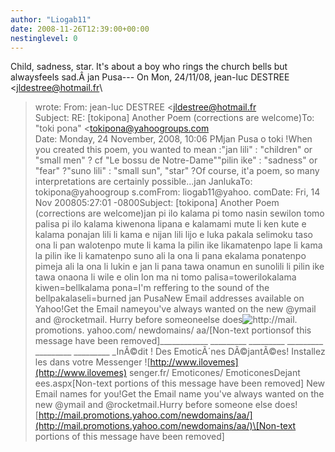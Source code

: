 ```yaml
---
author: "Liogab11"
date: 2008-11-26T12:39:00+00:00
nestinglevel: 0
---
```

Child, sadness, star. It's about a boy who rings the church bells but alwaysfeels sad.Â jan Pusa---
 On Mon, 24/11/08, jean-luc DESTREE <[jldestree@hotmail.fr](mailto://jldestree@hotmail.fr)\
> wrote:
From: jean-luc DESTREE <[jldestree@hotmail.fr](mailto://jldestree@hotmail.fr)\
>Subject: RE: \[tokipona\] Another Poem (corrections are welcome)To: "toki pona" <[tokipona@yahoogroups.com](mailto://tokipona@yahoogroups.com)\
>Date: Monday, 24 November, 2008, 10:06 PMjan Pusa o toki !When you created this poem, you wanted to mean :"jan lili" : "children" or "small men" ? cf "Le bossu de Notre-Dame""pilin ike" : "sadness" or "fear" ?"suno lili" : "small sun", "star" ?Of course, it'a poem, so many interpretations are certainly possible...jan JanlukaTo: tokipona@yahoogroup s.comFrom: liogab11@yahoo. comDate: Fri, 14 Nov 200805:27:01 -0800Subject: \[tokipona\] Another Poem (corrections are welcome)jan pi ilo kalama pi tomo nasin sewilon tomo palisa pi ilo kalama kiwenona lipana e kalamami mute li ken kute e kalama ponajan lili li kama e nijan lili lijo e luka pakala selimoku taso ona li pan walotenpo mute li kama la pilin ike likamatenpo lape li kama la pilin ike li kamatenpo suno ali la ona li pana ekalama ponatenpo pimeja ali la ona li lukin e jan li pana tawa onamun en sunolili li pilin ike tawa onaona li wile e olin lon ma ni tomo palisa=towerilokalama kiwen=bellkalama pona=I'm reffering to the sound of the bellpakalaseli=burned jan PusaNew Email addresses available on Yahoo!Get the Email nameyou've always wanted on the new @ymail and @rocketmail. Hurry before someoneelse does![http://mail](http://mail). promotions. yahoo.com/ newdomains/ aa/\[Non-text portionsof this message have been removed\]\_\_\_\_\_\_\_\_\_\_\_\_ \_\_\_\_\_\_\_\_\_ \_\_\_\_\_\_\_\_\_ \_\_\_\_\_\_\_\_\_ \_\_\_\_\_\_\_\_\_ \_\_\_\_\_\_\_\_\_ \_InÃ©dit ! Des EmoticÃ´nes DÃ©jantÃ©es! Installez les dans votre Messenger ![http://www.ilovemes](http://www.ilovemes) senger.fr/ Emoticones/ EmoticonesDejant ees.aspx\[Non-text portions of this message have been removed\] New Email names for you!Get the Email name you've always wanted on the new @ymail and @rocketmail.Hurry before someone else does![http://mail.promotions.yahoo.com/newdomains/aa/](http://mail.promotions.yahoo.com/newdomains/aa/)\[Non-text portions of this message have been removed\]